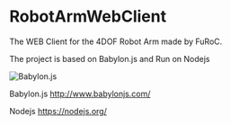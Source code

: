 # RobotArmWebClient
The WEB Client for the 4DOF Robot Arm made by FuRoC.

The project is based on Babylon.js and Run on Nodejs

![Babylon.js](http://www.babylonjs.com/Assets/Logo.png)

Babylon.js http://www.babylonjs.com/

Nodejs https://nodejs.org/
